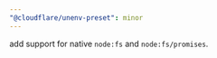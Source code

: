 ```yaml
---
"@cloudflare/unenv-preset": minor
---
```


add support for native `node:fs` and `node:fs/promises`.
